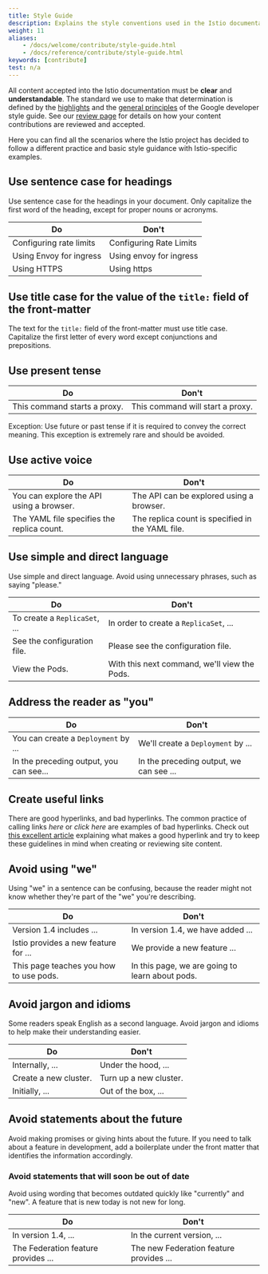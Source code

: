 ```yaml
---
title: Style Guide
description: Explains the style conventions used in the Istio documentation.
weight: 11
aliases:
    - /docs/welcome/contribute/style-guide.html
    - /docs/reference/contribute/style-guide.html
keywords: [contribute]
test: n/a
---
```


All content accepted into the Istio documentation must be **clear** and
**understandable**. The standard we use to make that determination is defined by
the [highlights](https://developers.google.com/style/highlights) and
the [general principles](https://developers.google.com/style/tone) of the Google
developer style guide. See our [review page](/about/contribute/review) for details on how your content
contributions are reviewed and accepted.

Here you can find all the scenarios where the Istio project has decided to
follow a different practice and basic style guidance with Istio-specific
examples.

## Use sentence case for headings

Use sentence case for the headings in your document. Only capitalize the first
word of the heading, except for proper nouns or acronyms.

|Do                      | Don't
|------------------------|-----
|Configuring rate limits | Configuring Rate Limits
|Using Envoy for ingress | Using envoy for ingress
|Using HTTPS             | Using https

## Use title case for the value of the `title:` field of the front-matter

The text for the `title:` field of the front-matter must use title case.
Capitalize the first letter of every word except conjunctions and prepositions.

## Use present tense

|Do                           | Don't
|-----------------------------|------
|This command starts a proxy. | This command will start a proxy.

Exception: Use future or past tense if it is required to convey the correct
meaning. This exception is extremely rare and should be avoided.

## Use active voice

|Do                                         | Don't
|-------------------------------------------|------
|You can explore the API using a browser.   | The API can be explored using a browser.
|The YAML file specifies the replica count. | The replica count is specified in the YAML file.

## Use simple and direct language

Use simple and direct language. Avoid using unnecessary phrases, such as saying
"please."

|Do                          | Don't
|----------------------------|------
|To create a `ReplicaSet`, ... | In order to create a `ReplicaSet`, ...
|See the configuration file. | Please see the configuration file.
|View the Pods.              | With this next command, we'll view the Pods.

## Address the reader as "you"

|Do                                     | Don't
|---------------------------------------|------
|You can create a `Deployment` by ...     | We'll create a `Deployment` by ...
|In the preceding output, you can see...| In the preceding output, we can see ...

## Create useful links

There are good hyperlinks, and bad hyperlinks. The common practice of calling
links *here*  or *click here* are examples of bad hyperlinks. Check out [this
excellent article](https://medium.com/@heyoka/dont-use-click-here-f32f445d1021)
explaining what makes a good hyperlink and try to keep these guidelines in
mind when creating or reviewing site content.

## Avoid using "we"

Using "we" in a sentence can be confusing, because the reader might not know
whether they're part of the "we" you're describing.

|Do                                        | Don't
|------------------------------------------|------
|Version 1.4 includes ...                  | In version 1.4, we have added ...
|Istio provides a new feature for ... | We provide a new feature ...
|This page teaches you how to use pods.    | In this page, we are going to learn about pods.

## Avoid jargon and idioms

Some readers speak English as a second language. Avoid jargon and idioms to help
make their understanding easier.

|Do                    | Don't
|----------------------|------
|Internally, ...       | Under the hood, ...
|Create a new cluster. | Turn up a new cluster.
|Initially, ...        | Out of the box, ...

## Avoid statements about the future

Avoid making promises or giving hints about the future. If you need to talk
about a feature in development, add a boilerplate under the front matter that
identifies the information accordingly.

### Avoid statements that will soon be out of date

Avoid using wording that becomes outdated quickly like "currently" and
"new". A feature that is new today is not new for long.

|Do                                  | Don't
|------------------------------------|------
|In version 1.4, ...                 | In the current version, ...
|The Federation feature provides ... | The new Federation feature provides ...
